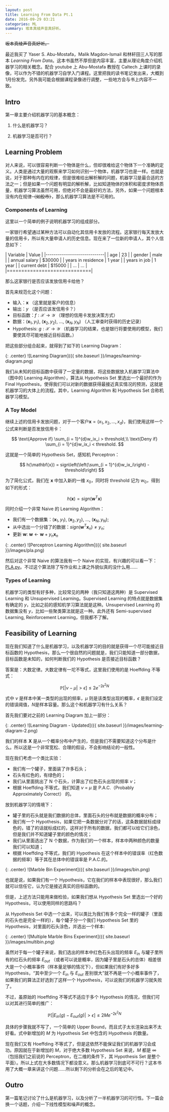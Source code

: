 ```yaml
---
layout: post
title: Learning From Data Pt.1
date: 2016-09-29 03:21
categories: ML
summary: 坂本真绫声音真好听。
---
```


<del>坂本真绫声音真好听。</del>

最近我买了 Yaser S. Abu-Mostafa，Malik Magdon-Ismail 和林轩田三人写的那本 *Learning From Data*。这本书虽然不厚但是内容丰富，主要从理论角度介绍机器学习的相关概念。配合 youtube 上 Abu-Mostafa 教授在 Caltech 上课时的录像，可以作为不错的机器学习自学入门课程。这里把我的读书笔记发出来，大概到1月份发完。另外我可能会根据课程录像进行调整，一些地方会与书上内容不一致。

## Intro

第一章主要介绍机器学习的基本概念：

1. 什么是机器学习？

2. 机器学习是否可行？

## Learning Problem

对人来说，可以很容易判断一个物体是什么，但却很难给这个物体下一个准确的定义。人类是通过大量的观察来学习如何识别一个物体，机器学习也是一样。也就是说，对于那种有内在的规律，但是很难给出解析解的问题，机器学习是最合适的方法之一；但是如果一个问题有明显的解析解，比如知道物体的体积和密度求物体质量，机器学习算法虽然可用，但绝对不会是最好的方法，另外，如果一个问题根本没有内在规律<del>（如股市）</del>，那么机器学习算法是不可用的。

### Components of Learning

这里以一个简单的例子说明机器学习的组成部分。

一家银行希望通过某种方法可以自动化其信用卡发放的流程。这家银行每天发放大量的信用卡，所以有大量申请人的历史信息。现在来了一位新的申请人，其个人信息如下：

| Variable           | Value  |
|-----------------------------|
| age                | 23     |
| gender             | male   |
| annual salary      | $30000 |
| years in residence | 1 year |
| years in job       | 1 year |
| current debt       | $15000 |
| ...                | ...    |
|=============================|

那么这家银行是否应该发放信用卡给他？

首先来规范化这个问题：

- 输入：$\mathbf{x}$ （这里就是客户的信息）
- 输出：$y$ （是否应该发信用卡？）
- 目标函数：$f: \mathcal{X} \rightarrow \mathcal{Y}$ （理想的信用卡发放决策方式）
- 数据：$(\mathbf{x}_1, y_1)$, $(\mathbf{x}_2, y_2)$, ..., $(\mathbf{x}_N, y_N)$ （人工审查时获得的历史记录）
- Hypothesis: $g:\mathcal{X} \rightarrow \mathcal{Y}$ （机器学习的结果，也是银行将要使用的模型，我们要使其尽可能地接近目标函数。）

把这些部分组合起来，就得到了如下的 Learning Diagram：

{: .center}
![Learning Diagram]({{ site.baseurl }}/images/learning-diagram.png)

我们从未知的目标函数中获得了一定量的数据，将这些数据放入机器学习算法中（图中的 Learning Algorithm），算法从 Hypothesis Set 里选出一个最好的作为 Final Hypothesis，使得我们可以对新的数据获得最接近真实情况的预测，这就是机器学习的大体上的流程。其中，Learning Algorithm 和 Hypothesis Set 合称机器学习模型。

### A Toy Model

继续上述的信用卡发放问题，对于一个客户$\mathbf{x} = (x_1, x_2, ..., x_d)$，我们使用这样一个公式来判断是否发放信用卡：

$$
\text{Approve if} \sum_{i = 1}^{d}w_ix_i > threshold,\\
\text{Deny if} \sum_{i = 1}^{d}w_ix_i < threshold.
$$

这就是一个简单的 Hypothesis Set，感知机 Perceptron：

$$
h(\mathbf{x}) = sign\left(\left(\sum_{i = 1}^{d}w_ix_i\right) - threshold\right)
$$

为了简化公式，我们在 $\mathbf{x}$ 中加入新的一维 $x_0$，同时将 threshold 记为 $w_0$，得到如下的形式：

$$
h(\mathbf{x}) = sign(\mathbf{w}^T\mathbf{x})
$$

同时介绍一个非常 Naive 的 Learning Algorithm：

- 我们有一个数据集：$(\mathbf{x}_1, y_1)$, $(\mathbf{x}_2, y_2)$, ..., $(\mathbf{x}_N, y_N)$;
- 从中选出一个分错了的数据：$sign(\mathbf{w}^T\mathbf{x}_n) \neq y_n$;
- 更新 $\mathbf{w}$: $\mathbf{w} \leftarrow \mathbf{w} + y_n\mathbf{x}_n$

{: .center}
![Perceptron Learning Algorithm]({{ site.baseurl }}/images/pla.png)

然后对这个非常 Naive 的算法我有一个 Naive 的实现，有兴趣的可以看一下：[PLA.py](https://github.com/zhangpj/learning-from-data/blob/master/pymodels/PLA.py)。不过这个算法除了写作业和上课之外貌似真的没什么用……

### Types of Learning

机器学习的类型有好多种，比较常见的两种（我只知道这两种）是 Supervised Learning 和 Unsupervised Learning。Supervised Learning 的特点就是数据集有确定的 $y$，比如之前的感知机学习算法就是这种。Unsupervised Learning 的数据集没有 $y$，比如一些聚类算法就是这一种。此外还有 Semi-supervised Learning, Reinforcement Learning，但我都不了解。 

## Feasibility of Learning

现在我们知道了什么是机器学习，以及机器学习的目的就是获得一个尽可能接近目标函数的 Hypothesis，那么一个很自然的问题就是，我们只能知道一部分数据，目标函数是未知的，如何判断我们的 Hypothesis 是否接近目标函数？

答案是：大数定律。大数定律有一坨不等式，这里我们使用的是 Hoeffding 不等式：

$$
\mathbb{P}[\vert \nu - \mu \vert \gt \epsilon] \leq 2e^{-2\epsilon^2N} 
$$

式中 $\nu$ 是样本中某一类型的出现的频率，$\mu$ 则是该类型出现的概率，$\epsilon$ 是我们设定的错误阈值，$N$是样本容量。那么这个和机器学习有什么关系？

首先我们要对之前的 Learning Diagram 加上一部分：

{: .center}
![Learning Diagram - Updated]({{ site.baseurl }}/images/learning-diagram-2.png)

我们的样本 $\mathbf{X}$ 是从一个概率分布中产生的，但是我们不需要知道这个分布是什么。所以这是一个非常宽松、合理的假设，不会影响结论的一般性。

现在我们考虑一个类比实验：

- 我们有一个罐子，里面装了许多石头；
- 石头有红色的，有绿色的；
- 我们从里面挑出了 N 个石头，计算出了红色石头出现的频率 $\nu$；
- 根据 Hoeffding 不等式，我们知道 $\nu$ = $\mu$ 是 P.A.C.（Probably Approximately Correct） 的。

放到机器学习的情境下：

- 罐子里的石头就是我们数据的总体，里面石头的分布就是数据的概率分布；
- 我们有一个 Hypothesis，如果它把一条数据分对了的话，这条数据就标成绿色的，错了的话就标成红的，这样对于所有的数据，我们都可以给它们涂色，但是我们并不知道罐子里的颜色的情况；
- 我们从里面选出了 N 个数据，作为我们的一个样本，样本中两种颜色的数量我们可以知道；
- 根据 Hoeffding 不等式，我们的 Hypothesis 在这个样本中的错误率（红色数据的频率）等于其在总体中的错误率是 P.A.C.的。

{: .center}
![Marble Bin Experiment]({{ site.baseurl }}/images/bin.png)

也就是说，如果我们有一个 Hypothesis，它在我们的样本中表现很好，那么我们就可以信任它，认为它是接近真实的目标函数的。

但是，上述方法只能用来做检验，如果我们想从 Hypothesis Set 里选出一个好的 Hypothesis，可以使用同样的思路吗？

从 Hypothesis Set 中选一个出来，可以类比为我们有多个完全一样的罐子（里面的石头也是完全一样的），每个罐子分一个我们 Hypothesis Set 里的 Hypothesis，对里面的石头涂色，并选出一个样本:

{: .center}
![Multiple Marble Bins Experiment]({{ site.baseurl }}/images/multibin.png)

虽然对于每一个罐子来说，我们选出的样本中红色石头出现的频率 $E_{in}$ 与罐子里所有的红石头的频率 $E_{out}$ （或者可以说是概率，因为罐子里是石头的总体）相差很大是一个小概率事件（样本量足够的情况下），但如果我们有好多好多 Hypothesis，“其中至少一个 $E_{in}$ 与 $E_{out}$ 差别很大”就不再是一个小概率事件了，如果我们的算法正好选到了这样一个 Hypothesis，可以说我们的机器学习就失败了。

不过，虽原始的 Hoeffding 不等式不适应于多个 Hypothesis 的情况，但我们可以对其进行简单的推广：

$$
\mathbb{P}[\vert E_{in}(g) - E_{out}(g) \vert \gt \epsilon] \leq 2Me^{-2\epsilon^2N}
$$

具体的步骤我就不写了，一个简单的 Upper Bound，而且式子太长渲染出来不太好看。式中新增加的 $M$ 为 Hypothesis Set 中包含的 Hypothesis 的数量。

现在我们又有 Hoeffding 不等式了，但是这依然不能保证我们的机器学习会成功。原因就在于新增加的 $M$，对于绝大多数 Hypothesis Set 来说，$M$ 都是 $\infty$（包括我们之前说的 Perceptron，在二维的条件下，其 Hypothesis Set 是整个平面）。所以上式在大多数情况下都没意义。那么机器学习到底可不可行？这本书用了大概一章来讲这个问题……所以剩下的分析会在之后的笔记中。

## Outro

第一篇笔记讨论了什么是机器学习，以及分析了一半机器学习的可行性。下一篇会换一个话题，介绍一下线性模型和噪声的概念。
